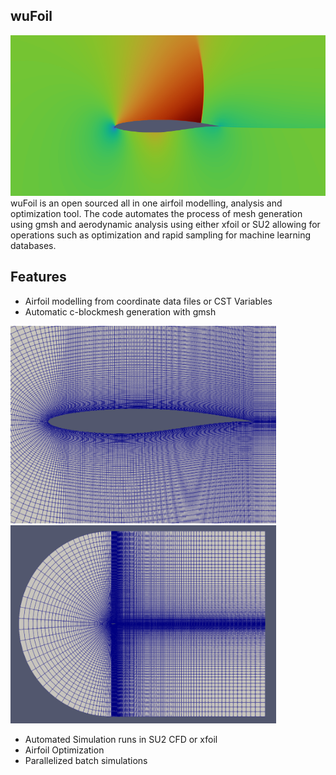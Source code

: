 ## wuFoil
![](Docs/Images/airfoil_contours.png)
wuFoil is an open sourced all in one airfoil modelling, analysis and optimization tool. The code automates the process of mesh generation using gmsh and aerodynamic analysis using either xfoil or SU2 allowing for operations such as optimization and rapid sampling for machine learning databases.

## Features

- Airfoil modelling from coordinate data files or CST Variables
- Automatic c-blockmesh generation with gmsh

<img src="Docs/Images/airfoil_bl_mesh.png" width="425"/> <img src="Docs/Images/domain_mesh.PNG" width="425"/> 

- Automated Simulation runs in SU2 CFD or xfoil
- Airfoil Optimization
- Parallelized batch simulations